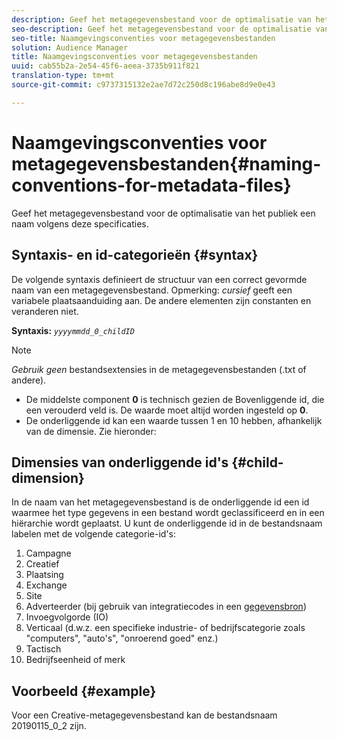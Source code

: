 ```yaml
---
description: Geef het metagegevensbestand voor de optimalisatie van het publiek een naam volgens deze specificaties.
seo-description: Geef het metagegevensbestand voor de optimalisatie van het publiek een naam volgens deze specificaties.
seo-title: Naamgevingsconventies voor metagegevensbestanden
solution: Audience Manager
title: Naamgevingsconventies voor metagegevensbestanden
uuid: cab55b2a-2e54-45f6-aeea-3735b911f821
translation-type: tm+mt
source-git-commit: c9737315132e2ae7d72c250d8c196abe8d9e0e43

---
```



# Naamgevingsconventies voor metagegevensbestanden{#naming-conventions-for-metadata-files}

Geef het metagegevensbestand voor de optimalisatie van het publiek een naam volgens deze specificaties.

## Syntaxis- en id-categorieën {#syntax}

De volgende syntaxis definieert de structuur van een correct gevormde naam van een metagegevensbestand. Opmerking: *cursief* geeft een variabele plaatsaanduiding aan. De andere elementen zijn constanten en veranderen niet.

**Syntaxis:** *`yyyymmdd_0_childID`*

>[!NOTE]
>
>*Gebruik geen* bestandsextensies in de metagegevensbestanden (.txt of andere).

<!--In the name syntax, you'll notice a parent ID variable. Don't confuse it with the parent ID used in the [metadata file contents](../../../reporting/audience-optimization-reports/metadata-files-intro/metadata-file-contents.md). These 2 variables seem similar, but they represent different things:-->

* De middelste component **0** is technisch gezien de Bovenliggende id, die een verouderd veld is. De waarde moet altijd worden ingesteld op **0**.
* De onderliggende id kan een waarde tussen 1 en 10 hebben, afhankelijk van de dimensie. Zie hieronder:

## Dimensies van onderliggende id&#39;s {#child-dimension}

In de naam van het metagegevensbestand is de onderliggende id een id waarmee het type gegevens in een bestand wordt geclassificeerd en in een hiërarchie wordt geplaatst. U kunt de onderliggende id in de bestandsnaam labelen met de volgende categorie-id&#39;s:

1. Campagne
1. Creatief
1. Plaatsing
1. Exchange
1. Site
1. Adverteerder (bij gebruik van integratiecodes in een [gegevensbron](../../../features/manage-datasources.md#details))
1. Invoegvolgorde (IO)
1. Verticaal (d.w.z. een specifieke industrie- of bedrijfscategorie zoals &quot;computers&quot;, &quot;auto&#39;s&quot;, &quot;onroerend goed&quot; enz.)
1. Tactisch
1. Bedrijfseenheid of merk

## Voorbeeld {#example}

Voor een Creative-metagegevensbestand kan de bestandsnaam 20190115_0_2 zijn.

<!--Let's take a look at how you would use these IDs in a metadata file name. As an example, say your data file consists of campaign creatives. In this case, the campaign is a parent object and the creatives are child objects because they belong to, or are contained by, the campaign. As a result, you'd choose the following IDs for the metadata file name:

* Parent ID: `1` 
* Child ID: `2`

Your metadata file name would look like this: `20150827_1_2`

Sometimes, you might have data that does not belong to a parent object. Whenever this is the case, select ID 0 for the parent ID. In this case, your file title would look like this: `20150827_0_2`. -->
